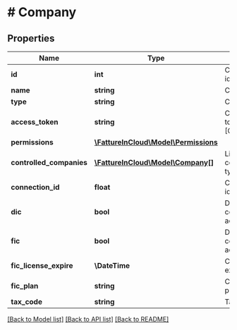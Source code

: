# # Company

## Properties

Name | Type | Description | Notes
------------ | ------------- | ------------- | -------------
**id** | **int** | Company unique identifier. | [optional]
**name** | **string** | Company name. | [optional]
**type** | **string** | Company type. | [optional]
**access_token** | **string** | CompanyAuthentication token for this company. [Only if type&#x3D;company] | [optional]
**permissions** | [**\FattureInCloud\Model\Permissions**](Permissions.md) |  | [optional]
**controlled_companies** | [**\FattureInCloud\Model\Company[]**](Company.md) | List of controlled companies. [Only if type&#x3D;accountant] | [optional]
**connection_id** | **float** | Company connection id. | [optional]
**dic** | **bool** | Determine if the company has a DIC account. | [optional]
**fic** | **bool** | Determine if the company has a FIC account. | [optional]
**fic_license_expire** | **\DateTime** | Company FIC license expiration date. | [optional]
**fic_plan** | **string** | Company FIC account plan. | [optional]
**tax_code** | **string** | Tax code. | [optional]

[[Back to Model list]](../../README.md#models) [[Back to API list]](../../README.md#endpoints) [[Back to README]](../../README.md)
